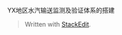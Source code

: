 
YX地区水汽输送监测及验证体系的搭建

> Written with [StackEdit](https://stackedit.io/).
<!--stackedit_data:
eyJoaXN0b3J5IjpbLTE1MDgyMTA3NTJdfQ==
-->
